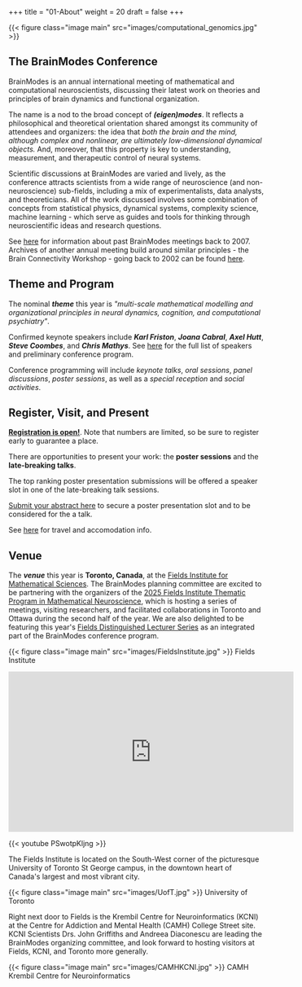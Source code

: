 +++
title = "01-About"
weight = 20
draft = false
+++

{{< figure class="image main" src="images/computational_genomics.jpg" >}}



## The BrainModes Conference

BrainModes is an annual international meeting of mathematical and computational neuroscientists, discussing their latest work on theories and principles of brain dynamics and functional organization.

The name is a nod to the broad concept of ***(eigen)modes***. It reflects a philosophical and theoretical orientation shared amongst its community of attendees and organizers: the idea that *both the brain and the mind, although complex and nonlinear, are ultimately low-dimensional dynamical objects.* And, moreover, that this property is key to understanding, measurement, and therapeutic control of neural systems. 

Scientific discussions at BrainModes are varied and lively, as the conference attracts scientists from a wide range of neuroscience (and non-neuroscience) sub-fields, including a mix of experimentalists, data analysts, and theoreticians. All of the work discussed involves some combination of concepts from statistical physics, dynamical systems, complexity science, machine learning - which serve as guides and tools for thinking through neuroscientific ideas and research questions. 

See [here](https://www.brainmodes.org/bsw/zwei/brainmodes) for information about past BrainModes meetings back to 2007. Archives of another annual meeting build around similar principles - the Brain Connectivity Workshop - going back to 2002 can be found [here](https://www.brain-connectivity-workshop.org/bsw/zwei/bcw).



## Theme and Program

The nominal ***theme*** this year is *"multi-scale mathematical modelling and organizational principles in neural dynamics, cognition, and computational psychiatry"*. 

Confirmed keynote speakers include ***Karl Friston***, ***Joana Cabral***, ***Axel Hutt***, ***Steve Coombes***, and ***Chris Mathys***. See [here]() for the full list of speakers and preliminary conference program. 

Conference programming will include *keynote talks*, *oral sessions*, *panel discussions*, *poster sessions*, as well as a *special reception* and *social activities*. 



## Register, Visit, and Present

[**Registration is open!**](). Note that numbers are limited, so be sure to register early to guarantee a place.

There are opportunities to present your work: the **poster sessions** and the **late-breaking talks**. 

The top ranking poster presentation submissions will be offered a speaker slot in one of the late-breaking talk sessions. 

[Submit your abstract here]() to secure a poster presentation slot and to be considered for the a talk. 

See [here]() for travel and accomodation info.



## Venue
 
The ***venue*** this year is **Toronto, Canada**, at the [Fields Institute for Mathematical Sciences](https://fields.utoronto.ca). The BrainModes planning committee are excited to be partnering with the organizers of the [2025 Fields Institute Thematic Program in Mathematical Neuroscience](), which is hosting a series of meetings, visiting researchers, and facilitated collaborations in Toronto and Ottawa during the second half of the year. We are also delighted to be featuring this year's [Fields Distinguished Lecturer Series]() as an integrated part of the BrainModes conference program. 


{{< figure class="image main" src="images/FieldsInstitute.jpg" >}}
Fields Institute

<iframe width="560" height="315" 
          src="https://www.youtube.com/embed/PSwotpKljng" 
          title="YouTube video player" 
          frameborder="0" 
          allow="accelerometer; autoplay; clipboard-write; encrypted-media; gyroscope; picture-in-picture; web-share" 
          allowfullscreen>
</iframe>


{{< youtube PSwotpKljng >}}


The Fields Institute is located on the South-West corner of the picturesque University of Toronto St George campus, in the downtown heart of Canada's largest and most vibrant city. 

{{< figure class="image main" src="images/UofT.jpg" >}}
University of Toronto


Right next door to Fields is the Krembil Centre for Neuroinformatics (KCNI) at the Centre for Addiction and Mental Health (CAMH) College Street site. KCNI Scientists Drs. John Griffiths and Andreea Diaconescu are leading the BrainModes organizing committee, and look forward to hosting visitors at Fields, KCNI, and Toronto more generally. 

{{< figure class="image main" src="images/CAMHKCNI.jpg" >}}
CAMH Krembil Centre for Neuroinformatics  

